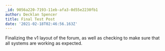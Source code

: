 ```yaml
---
_id: 9056a220-7193-11eb-afa3-0d55e2230fb1
author: Decklan Spencer
title: Final Test Post
date: '2021-02-18T02:46:56.163Z'
---
```

Finalizing the v1 layout of the forum, as well as checking to make sure that all systems are working as expected.
